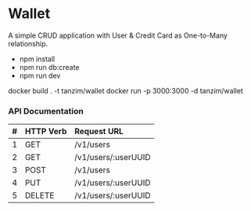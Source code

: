 # Wallet

A simple CRUD application with User & Credit Card as One-to-Many relationship.

* npm install
* npm run db:create
* npm run dev

docker build . -t tanzim/wallet
docker run -p 3000:3000 -d tanzim/wallet

### API Documentation
|  # | HTTP Verb | Request URL         |
| -- |:----------|:--------------------|
| 1  | GET       | /v1/users           |
| 2  | GET       | /v1/users/:userUUID |
| 3  | POST      | /v1/users           |
| 4  | PUT       | /v1/users/:userUUID |
| 5  | DELETE    | /v1/users/:userUUID |